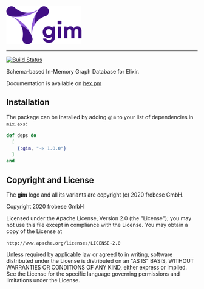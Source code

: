 <img src="images/gim-wort-bildmarke.png" alt="gim_logo" height="100"/>

---


[![Build Status](https://github.com/frobese/gim/workflows/Elixir%20CI/badge.svg)](https://github.com/frobese/gim/actions)

Schema-based In-Memory Graph Database for Elixir.

Documentation is available on [hex.pm](https://hexdocs.pm/gim)

## Installation
The package can be installed by adding `gim` to your list of dependencies in `mix.exs`:

```elixir
def deps do
  [
    {:gim, "~> 1.0.0"}
  ]
end
```
## Copyright and License
The __gim__ logo and all its variants are copyright (c) 2020 frobese GmbH.

Copyright 2020 frobese GmbH

Licensed under the Apache License, Version 2.0 (the "License");
you may not use this file except in compliance with the License.
You may obtain a copy of the License at

    http://www.apache.org/licenses/LICENSE-2.0

Unless required by applicable law or agreed to in writing, software
distributed under the License is distributed on an "AS IS" BASIS,
WITHOUT WARRANTIES OR CONDITIONS OF ANY KIND, either express or implied.
See the License for the specific language governing permissions and
limitations under the License.
